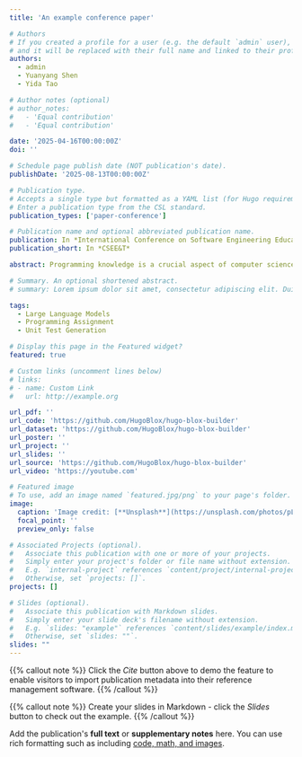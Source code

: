 ```yaml
---
title: 'An example conference paper'

# Authors
# If you created a profile for a user (e.g. the default `admin` user), write the username (folder name) here
# and it will be replaced with their full name and linked to their profile.
authors:
  - admin
  - Yuanyang Shen
  - Yida Tao

# Author notes (optional)
# author_notes:
#   - 'Equal contribution'
#   - 'Equal contribution'

date: '2025-04-16T00:00:00Z'
doi: ''

# Schedule page publish date (NOT publication's date).
publishDate: '2025-08-13T00:00:00Z'

# Publication type.
# Accepts a single type but formatted as a YAML list (for Hugo requirements).
# Enter a publication type from the CSL standard.
publication_types: ['paper-conference']

# Publication name and optional abbreviated publication name.
publication: In *International Conference on Software Engineering Education and Training*
publication_short: In *CSEE&T*

abstract: Programming knowledge is a crucial aspect of computer science education, and unit testing is commonly employed to automatically assess programming assignments. Instructors and teaching assistants typically invest considerable efforts in writing unit tests, which may still be vulnerable to human oversight and mistakes. In this work, we explored the feasibility of using Large Language Models (LLMs) to automate the assessment of programming assignments. In particular, we proposed two approaches: the plain approach that uses GPT-4o-mini in a vanilla setting, and the augmented approach that integrates additional strategies such as tailored prompts with syntax and semantic constraints, and a feedback mechanism with information on test-effectiveness metrics. We evaluate the two approaches on six real-world programming assignments from an introductory-level programming course at our university. Compared to the plain approach, the augmented approach improves the usability and effectiveness of the generated unit tests, reducing 85 % compilation errors while enhancing the statement coverage and mutation scores by 1.7 x and 2.1 x, respectively. In addition, the augmented approach also complements human-written tests by covering additional program behaviors. In a case study of 1296 students' submissions that pass human-written tests, the augmented approach successfully detected new bugs in 13 % submissions, with an accuracy of 27 %. These results not only demonstrate the potentials of LLMs in generating useful unit tests for programming assignments, but also highlight the strategies that can effectively enhance LLMs' capabilities to augment human-written tests, offering practical benefits for both educators and students.

# Summary. An optional shortened abstract.
# summary: Lorem ipsum dolor sit amet, consectetur adipiscing elit. Duis posuere tellus ac convallis placerat. Proin tincidunt magna sed ex sollicitudin condimentum.

tags:
  - Large Language Models
  - Programming Assignment
  - Unit Test Generation

# Display this page in the Featured widget?
featured: true

# Custom links (uncomment lines below)
# links:
# - name: Custom Link
#   url: http://example.org

url_pdf: ''
url_code: 'https://github.com/HugoBlox/hugo-blox-builder'
url_dataset: 'https://github.com/HugoBlox/hugo-blox-builder'
url_poster: ''
url_project: ''
url_slides: ''
url_source: 'https://github.com/HugoBlox/hugo-blox-builder'
url_video: 'https://youtube.com'

# Featured image
# To use, add an image named `featured.jpg/png` to your page's folder.
image:
  caption: 'Image credit: [**Unsplash**](https://unsplash.com/photos/pLCdAaMFLTE)'
  focal_point: ''
  preview_only: false

# Associated Projects (optional).
#   Associate this publication with one or more of your projects.
#   Simply enter your project's folder or file name without extension.
#   E.g. `internal-project` references `content/project/internal-project/index.md`.
#   Otherwise, set `projects: []`.
projects: []

# Slides (optional).
#   Associate this publication with Markdown slides.
#   Simply enter your slide deck's filename without extension.
#   E.g. `slides: "example"` references `content/slides/example/index.md`.
#   Otherwise, set `slides: ""`.
slides: ""
---
```


{{% callout note %}}
Click the _Cite_ button above to demo the feature to enable visitors to import publication metadata into their reference management software.
{{% /callout %}}

{{% callout note %}}
Create your slides in Markdown - click the _Slides_ button to check out the example.
{{% /callout %}}

Add the publication's **full text** or **supplementary notes** here. You can use rich formatting such as including [code, math, and images](https://docs.hugoblox.com/content/writing-markdown-latex/).
